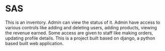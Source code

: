 # SAS
This is an inventory. Admin can view the status of it. Admin have access to various controls like adding and deleting users, adding products, viewing the revenue earned. Some access are given to staff like making orders, updating profile details. This is a project built based on django, a python based built web application. 
